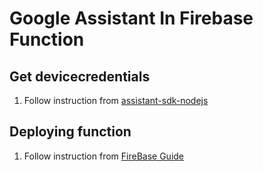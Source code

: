 # Google Assistant In Firebase Function

## Get devicecredentials

1. Follow instruction from [assistant-sdk-nodejs](https://github.com/googlesamples/assistant-sdk-nodejs)


## Deploying function

1. Follow instruction from [FireBase Guide](https://firebase.google.com/docs/functions/get-started)